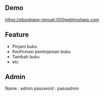 ## Demo

https://ebookapp-renoaji.000webhostapp.com

## Feature

- Pinjam buku
- Konfirmasi peminjaman buku
- Tambah buku
- etc

## Admin
Name : admin
password : passadmin
